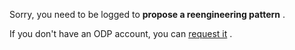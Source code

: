 Sorry, you need to be logged to
 __propose a reengineering pattern__ 
 .
 



 If you don't have an ODP account, you can
 [request it](http://ontologydesignpatterns.org/wiki/Special:RequestAccount "Special:RequestAccount") 
 .